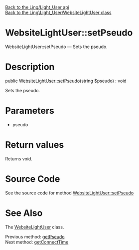[Back to the Ling/Light_User api](https://github.com/lingtalfi/Light_User/blob/master/doc/api/Ling/Light_User.md)<br>
[Back to the Ling\Light_User\WebsiteLightUser class](https://github.com/lingtalfi/Light_User/blob/master/doc/api/Ling/Light_User/WebsiteLightUser.md)


WebsiteLightUser::setPseudo
================



WebsiteLightUser::setPseudo — Sets the pseudo.




Description
================


public [WebsiteLightUser::setPseudo](https://github.com/lingtalfi/Light_User/blob/master/doc/api/Ling/Light_User/WebsiteLightUser/setPseudo.md)(string $pseudo) : void




Sets the pseudo.




Parameters
================


- pseudo

    


Return values
================

Returns void.








Source Code
===========
See the source code for method [WebsiteLightUser::setPseudo](https://github.com/lingtalfi/Light_User/blob/master/WebsiteLightUser.php#L343-L346)


See Also
================

The [WebsiteLightUser](https://github.com/lingtalfi/Light_User/blob/master/doc/api/Ling/Light_User/WebsiteLightUser.md) class.

Previous method: [getPseudo](https://github.com/lingtalfi/Light_User/blob/master/doc/api/Ling/Light_User/WebsiteLightUser/getPseudo.md)<br>Next method: [getConnectTime](https://github.com/lingtalfi/Light_User/blob/master/doc/api/Ling/Light_User/WebsiteLightUser/getConnectTime.md)<br>

